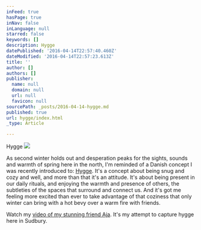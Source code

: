 ```yaml
---
inFeed: true
hasPage: true
inNav: false
inLanguage: null
starred: false
keywords: []
description: Hygge
datePublished: '2016-04-14T22:57:40.460Z'
dateModified: '2016-04-14T22:57:23.613Z'
title: ''
author: []
authors: []
publisher:
  name: null
  domain: null
  url: null
  favicon: null
sourcePath: _posts/2016-04-14-hygge.md
published: true
url: hygge/index.html
_type: Article

---
```

Hygge
![](https://the-grid-user-content.s3-us-west-2.amazonaws.com/6d3b17f8-d65c-4152-a236-9c6f807e659a.png)

As second winter holds out and desperation peaks for the sights, sounds and warmth of spring here in the north, I'm reminded of a Danish concept I was recently introduced to: [Hygge][0]. It's a concept about being snug and cozy and well, and more than that it's an attitude. It's about being present in our daily rituals, and enjoying the warmth and presence of others, the subtleties of the spaces that surround and connect us. And it's got me feeling more excited than ever to take advantage of that coziness that only winter can bring with a hot bevy over a warm fire with friends.

Watch my [video of my stunning friend Aja][1]. It's my attempt to capture hygge here in Sudbury.

[0]: http://www.bbc.com/news/magazine-34345791
[1]: https://vimeo.com/122201733